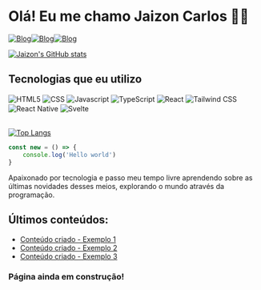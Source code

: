 # Olá! Eu me chamo Jaizon Carlos 👋🏽

[![Blog](https://img.shields.io/website-up-down-green-red/http/monip.org.svg)](http://github.com/devjaizon)[![Blog](https://img.shields.io/website-up-down-green-red/http/monip.org.svg)](http://github.com/devjaizon)[![Blog](https://img.shields.io/website-up-down-green-red/http/monip.org.svg)](http://github.com/devjaizon)

[![Jaizon's GitHub stats](https://github-readme-stats.vercel.app/api?username=devjaizon&show_icons=true&theme=tokyonight)](https://github.com/devjaizon)
<!-- transparent, dark, dracula and tokyonight are also good,  -->

## Tecnologias que eu utilizo

<div>
  <img alt='HTML5' align='center' src='https://img.shields.io/badge/HTML5-E34F26?style=for-the-badge&logo=html5&logoColor=white'/>
  <img alt='CSS' align='center' src='https://img.shields.io/badge/CSS3-1572B6?style=for-the-badge&logo=css3&logoColor=white'/>
  <img alt='Javascript' align='center' src='https://img.shields.io/badge/JavaScript-323330?style=for-the-badge&logo=javascript&logoColor=F7DF1E'/>
  <img alt='TypeScript' align='center' src='https://img.shields.io/badge/TypeScript-007ACC?style=for-the-badge&logo=typescript&logoColor=white'/>
  <img alt='React' align='center' src='https://img.shields.io/badge/React-20232A?style=for-the-badge&logo=react&logoColor=61DAFB'/>
  <img alt='Tailwind CSS' align='center' src='https://img.shields.io/badge/Tailwind_CSS-38B2AC?style=for-the-badge&logo=tailwind-css&logoColor=white'/>
  <img alt='React Native' align='center' src='https://img.shields.io/badge/React_Native-20232A?style=for-the-badge&logo=react&logoColor=61DAFB'/>
  <img alt='Svelte' align='center' src='https://img.shields.io/badge/Svelte-4A4A55?style=for-the-badge&logo=svelte&logoColor=FF3E00'/>
</div>
</br>

[![Top Langs](https://github-readme-stats.vercel.app/api/top-langs/?username=devjaizon&layout=compact)](https://github.com/devjaizon)

```js
const new = () => {
    console.log('Hello world')
}
```

Apaixonado por tecnologia e passo meu tempo livre aprendendo sobre as últimas novidades desses meios, explorando o mundo através da programação.


## Últimos conteúdos:

- [Conteúdo criado - Exemplo 1](http://gitub.com/devjaizon)
- [Conteúdo criado - Exemplo 2](http://gitub.com/devjaizon)
- [Conteúdo criado - Exemplo 3](http://gitub.com/devjaizon)

### Página ainda em construção!

<!--
**devjaizon/devjaizon** is a ✨ _special_ ✨ repository because its `README.md` (this file) appears on your GitHub profile.

Badges:
- https://dev.to/envoy_/150-badges-for-github-pnk
Emojis:
- https://emojipedia.org/
Github Stats:
- https://github.com/anuraghazra/github-readme-stats


Here are some ideas to get you started:

- 🔭 I’m currently working on ...
- 🌱 I’m currently learning ...
- 👯 I’m looking to collaborate on ...
- 🤔 I’m looking for help with ...
- 💬 Ask me about ...
- 📫 How to reach me: ...
- 😄 Pronouns: ...
- ⚡ Fun fact: ...
-->
